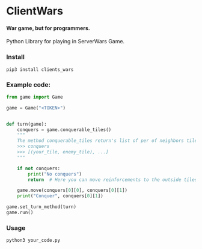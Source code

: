# ClientWars

#### War game, but for programmers.


Python Library for playing in ServerWars Game.

### Install
```shell script
pip3 install clients_wars
```

### Example code:
```python
from game import Game

game = Game("<TOKEN>")


def turn(game):
    conquers = game.conquerable_tiles()
    """
    The method conquerable_tiles return's list of per of neighbors tiles when your tile has more power
    >>> conquers
    >>> [(your_tile, enemy_tile), ...]
    """

    if not conquers:
        print("No conquers")
        return  # Here you can move reinforcements to the outside tiles for example

    game.move(conquers[0][0], conquers[0][1])
    print("Conquer", conquers[0][1])

game.set_turn_method(turn)
game.run()

```

### Usage
```
python3 your_code.py
```
